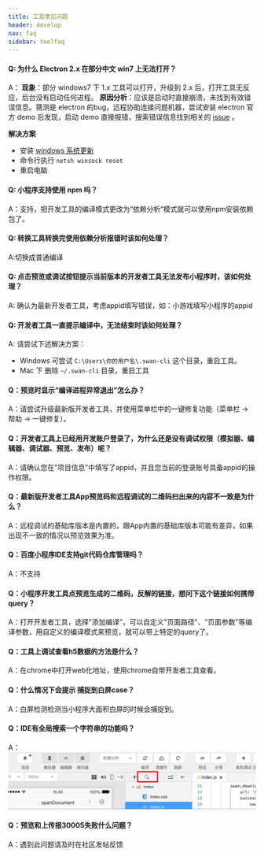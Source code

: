 ```yaml
---
title: 工具常见问题
header: develop
nav: faq
sidebar: toolfaq
---
```

 

#### Q: 为什么 Electron 2.x 在部分中文 win7 上无法打开？

A：
**现象**：部分 windows7 下 1.x 工具可以打开，升级到 2.x 后，打开工具无反应，后台没有启动任何进程。
**原因分析**：应该是启动时直接崩溃，未找到有效错误信息。猜测是 electron 的bug，远程协助连接问题机器，尝试安装 electron 官方 demo 后发现，启动 demo 直接报错，搜索错误信息找到相关的 [issue](https://github.com/electron/electron/issues/12980) 。

**解决方案**

 - 安装 [windows 系统更新](https://support.microsoft.com/en-us/help/4343900/windows-7-update-kb4343900)
 - 命令行执行 `netsh winsock reset`
 - 重启电脑


#### Q: 小程序支持使用 npm 吗？

A：支持，把开发工具的编译模式更改为“依赖分析“模式就可以使用npm安装依赖包了。


#### Q: 转换工具转换完使用依赖分析报错时该如何处理？

A:切换成普通编译


#### Q: 点击预览或调试按钮提示当前版本的开发者工具无法发布小程序时，该如何处理？

A: 确认为最新开发者工具，考虑appid填写错误，如：小游戏填写小程序的appid

#### Q: 开发者工具一直提示编译中，无法结束时该如何处理？

A: 请尝试下述解决方案：
* Windows 可尝试 `C:\Users\你的用户名\.swan-cli` 这个目录，重启工具。
* Mac 下 删除 `~/.swan-cli` 目录，重启工具

#### Q：预览时显示“编译进程异常退出”怎么办？

A：请尝试升级最新版开发者工具，并使用菜单栏中的一键修复功能（菜单栏 -> 帮助 -> 一键修复）。

#### Q：开发者工具上已经用开发账户登录了，为什么还是没有调试权限（模拟器、编辑器、调试器、预览、发布）呢？

A：请确认您在"项目信息"中填写了appid，并且您当前的登录账号具备appid的操作权限。

#### Q：最新版开发者工具App预览码和远程调试的二维码扫出来的内容不一致是为什么？

A：远程调试的基础库版本是内置的，跟App内置的基础库版本可能有差异，如果出现不一致的情况以预览效果为准。

#### Q：百度小程序IDE支持git代码仓库管理吗？

A：不支持

#### Q：小程序开发工具点预览生成的二维码，反解的链接，想问下这个链接如何携带query？

A：打开开发者工具，选择"添加编译"，可以自定义"页面路径"、"页面参数"等编译参数，用自定义的编译模式来预览，就可以带上特定的query了。

####  Q：工具上调试查看h5数据的方法是什么？

A：在chrome中打开web化地址，使用chrome自带开发者工具查看。

####  Q：什么情况下会提示 捕捉到白屏case？

A：白屏检测检测当小程序大面积白屏的时候会捕捉到。

#### Q：IDE有全局搜索一个字符串的功能吗？


A：![](../../../img/faq/tool1.png)

#### Q：预览和上传报30005失败什么问题？

A：遇到此问题请及时在社区发帖反馈
